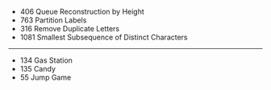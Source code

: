* 406 Queue Reconstruction by Height
* 763 Partition Labels
* 316 Remove Duplicate Letters
* 1081 Smallest Subsequence of Distinct Characters
____
* 134 Gas Station
* 135 Candy
* 55 Jump Game



